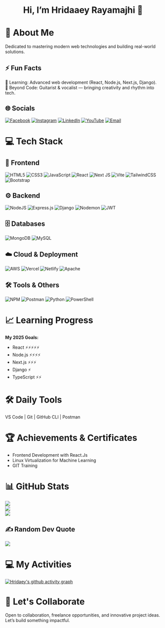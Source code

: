 <h1 align="center">Hi, I’m Hridaaey Rayamajhi 👋</h1>

# 💫 About Me
Dedicated to mastering modern web technologies and building real-world solutions.<br>

## ⚡ Fun Facts
🚀 Learning: Advanced web development (React, Node.js, Next.js, Django).  
🎸 Beyond Code: Guitarist & vocalist — bringing creativity and rhythm into tech.

## 🌐 Socials
[![Facebook](https://img.shields.io/badge/Facebook-%231877F2.svg?logo=Facebook&logoColor=white)](https://facebook.com/hrridaey) 
[![Instagram](https://img.shields.io/badge/Instagram-%23E4405F.svg?logo=Instagram&logoColor=white)](https://instagram.com/hridaey__) 
[![LinkedIn](https://img.shields.io/badge/LinkedIn-%230077B5.svg?logo=linkedin&logoColor=white)](https://linkedin.com/in/hridaaeyrayamajhi22) 
[![YouTube](https://img.shields.io/badge/YouTube-%23FF0000.svg?logo=YouTube&logoColor=white)](https://youtube.com/@hridaaey_rayamajhi) 
[![Email](https://img.shields.io/badge/Email-D14836?logo=gmail&logoColor=white)](mailto:hridaeyraya.22@gmail.com)

# 💻 Tech Stack

## 🎨 Frontend
![HTML5](https://img.shields.io/badge/html5-%23E34F26.svg?style=for-the-badge&logo=html5&logoColor=white)
![CSS3](https://img.shields.io/badge/css3-%231572B6.svg?style=for-the-badge&logo=css3&logoColor=white)
![JavaScript](https://img.shields.io/badge/javascript-%23323330.svg?style=for-the-badge&logo=javascript&logoColor=%23F7DF1E)
![React](https://img.shields.io/badge/react-%2320232a.svg?style=for-the-badge&logo=react&logoColor=%2361DAFB)
![Next JS](https://img.shields.io/badge/Next-black?style=for-the-badge&logo=next.js&logoColor=white)
![Vite](https://img.shields.io/badge/vite-%23646CFF.svg?style=for-the-badge&logo=vite&logoColor=white)
![TailwindCSS](https://img.shields.io/badge/tailwindcss-%2338B2AC.svg?style=for-the-badge&logo=tailwind-css&logoColor=white)
![Bootstrap](https://img.shields.io/badge/bootstrap-%238511FA.svg?style=for-the-badge&logo=bootstrap&logoColor=white)

## ⚙️ Backend
![NodeJS](https://img.shields.io/badge/node.js-6DA55F?style=for-the-badge&logo=node.js&logoColor=white)
![Express.js](https://img.shields.io/badge/express.js-%23404d59.svg?style=for-the-badge&logo=express&logoColor=%2361DAFB)
![Django](https://img.shields.io/badge/django-%23092E20.svg?style=for-the-badge&logo=django&logoColor=white)
![Nodemon](https://img.shields.io/badge/NODEMON-%23323330.svg?style=for-the-badge&logo=nodemon&logoColor=%BBDEAD)
![JWT](https://img.shields.io/badge/JWT-black?style=for-the-badge&logo=JSON%20web%20tokens)

## 🗄 Databases
![MongoDB](https://img.shields.io/badge/MongoDB-%234ea94b.svg?style=for-the-badge&logo=mongodb&logoColor=white)
![MySQL](https://img.shields.io/badge/mysql-4479A1.svg?style=for-the-badge&logo=mysql&logoColor=white)

## ☁️ Cloud & Deployment
![AWS](https://img.shields.io/badge/AWS-%23FF9900.svg?style=for-the-badge&logo=amazon-aws&logoColor=white)
![Vercel](https://img.shields.io/badge/vercel-%23000000.svg?style=for-the-badge&logo=vercel&logoColor=white)
![Netlify](https://img.shields.io/badge/netlify-%23000000.svg?style=for-the-badge&logo=netlify&logoColor=#00C7B7)
![Apache](https://img.shields.io/badge/apache-%23D42029.svg?style=for-the-badge&logo=apache&logoColor=white)

## 🛠 Tools & Others
![NPM](https://img.shields.io/badge/NPM-%23CB3837.svg?style=for-the-badge&logo=npm&logoColor=white)
![Postman](https://img.shields.io/badge/Postman-FF6C37?style=for-the-badge&logo=postman&logoColor=white)
![Python](https://img.shields.io/badge/python-3670A0?style=for-the-badge&logo=python&logoColor=ffdd54)
![PowerShell](https://img.shields.io/badge/PowerShell-%235391FE.svg?style=for-the-badge&logo=powershell&logoColor=white)

# 📈 Learning Progress
**My 2025 Goals:**  
- React ⚡⚡⚡⚡⚡  
- Node.js ⚡⚡⚡⚡  
- Next.js ⚡⚡⚡  
- Django ⚡  
- TypeScript ⚡⚡  

# 🛠 Daily Tools
VS Code | Git | GitHub CLI | Postman

# 🏆 Achievements & Certificates
- Frontend Development with React.Js
- Linux Virtualization for Machine Learning
- GIT Training
  
# 📊 GitHub Stats
![](https://github-readme-stats.vercel.app/api?username=HridaeyRayamajhi22&theme=dark&hide_border=false&include_all_commits=false&count_private=false)<br/>
![](https://nirzak-streak-stats.vercel.app/?user=HridaeyRayamajhi22&theme=dark&hide_border=false)<br/>
![](https://github-readme-stats.vercel.app/api/top-langs/?username=HridaeyRayamajhi22&theme=dark&hide_border=false&include_all_commits=false&count_private=false&layout=compact)

## ✍️ Random Dev Quote
![](https://quotes-github-readme.vercel.app/api?type=horizontal&theme=radical)

# 💻 My Activities
[![Hridaey's github activity graph](https://github-readme-activity-graph.vercel.app/graph?username=HridaeyRayamajhi22&theme=react-dark)](https://github.com/ashutosh00710/github-readme-activity-graph)

# 🤝 Let's Collaborate
Open to collaboration, freelance opportunities, and innovative project ideas. Let’s build something impactful.
